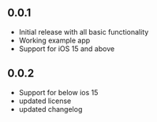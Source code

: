 ## 0.0.1

* Initial release with all basic functionality
* Working example app
* Support for iOS 15 and above

## 0.0.2
* Support for below ios 15
* updated license
* updated changelog

